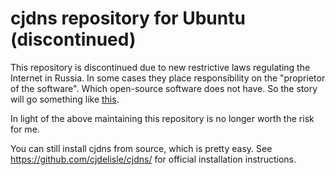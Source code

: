 cjdns repository for Ubuntu (discontinued)
===================

This repository is discontinued due to new restrictive laws regulating the Internet in Russia. In some cases they place responsibility on the "proprietor of the software". Which open-source software does not have. So the story will go something like [this](https://techcrunch.com/2017/04/24/dmitry-bogatov-tor-russia/).

In light of the above maintaining this repository is no longer worth the risk for me.

You can still install cjdns from source, which is pretty easy. See https://github.com/cjdelisle/cjdns/ for official installation instructions.
